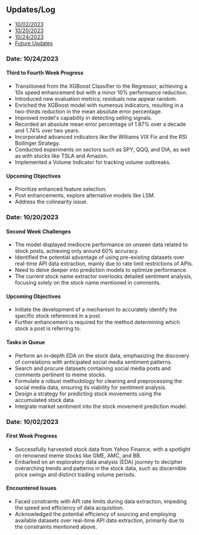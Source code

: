 ## Updates/Log
- [10/02/2023](#date-10022023)
- [10/20/2023](#date-10202023)
- [10/24/2023](#date-10242023)
- [Future Updates](#future-updates)

### Date: 10/24/2023
#### Third to Fourth Week Progress
- Transitioned from the XGBoost Classifier to the Regressor, achieving a 10x speed enhancement but with a minor 10% performance reduction.
- Introduced new evaluation metrics; residuals now appear random.
- Enriched the XGBoost model with numerous indicators, resulting in a two-thirds reduction in the mean absolute error percentage.
- Improved model's capability in detecting selling signals.
- Recorded an absolute mean error percentage of 1.87% over a decade and 1.74% over two years.
- Incorporated advanced indicators like the Williams VIX Fix and the RSI Bollinger Strategy.
- Conducted experiments on sectors such as SPY, QQQ, and DIA, as well as with stocks like TSLA and Amazon.
- Implemented a Volume Indicator for tracking volume outbreaks.

#### Upcoming Objectives
- Prioritize enhanced feature selection.
- Post enhancements, explore alternative models like LSM.
- Address the colinearity issue.

### Date: 10/20/2023
#### Second Week Challenges
- The model displayed mediocre performance on unseen data related to stock posts, achieving only around 60% accuracy.
- Identified the potential advantage of using pre-existing datasets over real-time API data extraction, mainly due to rate limit restrictions of APIs.
- Need to delve deeper into prediction models to optimize performance.
- The current stock name extractor overlooks detailed sentiment analysis, focusing solely on the stock name mentioned in comments.

#### Upcoming Objectives
- Initiate the development of a mechanism to accurately identify the specific stock referenced in a post.
- Further enhancement is required for the method determining which stock a post is referring to.

#### Tasks in Queue
- Perform an in-depth EDA on the stock data, emphasizing the discovery of correlations with anticipated social media sentiment patterns.
- Search and procure datasets containing social media posts and comments pertinent to meme stocks.
- Formulate a robust methodology for cleaning and preprocessing the social media data, ensuring its viability for sentiment analysis.
- Design a strategy for predicting stock movements using the accumulated stock data.
- Integrate market sentiment into the stock movement prediction model.

### Date: 10/02/2023
#### First Week Progress
- Successfully harvested stock data from Yahoo Finance, with a spotlight on renowned meme stocks like GME, AMC, and BB.
- Embarked on an exploratory data analysis (EDA) journey to decipher overarching trends and patterns in the stock data, such as discernible price swings and distinct trading volume periods.

#### Encountered Issues
- Faced constraints with API rate limits during data extraction, impeding the speed and efficiency of data acquisition.
- Acknowledged the potential efficiency of sourcing and employing available datasets over real-time API data extraction, primarily due to the constraints mentioned above.
